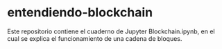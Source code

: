 # entendiendo-blockchain

Este repositorio contiene el cuaderno de Jupyter Blockchain.ipynb, en el cual se explica el funcionamiento de una cadena de bloques.

